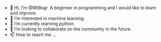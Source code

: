 - 👋 Hi, I’m @RKBsgr. A beginner in programming and I would like to learn and improve.
- 👀 I’m interested in machine learning.
- 🌱 I’m currently learning python.
- 💞️ I’m looking to collaborate on the community in the future
- 📫 How to reach me ...

<!---
RKBsgr/RKBsgr is a ✨ special ✨ repository because its `README.md` (this file) appears on your GitHub profile.
You can click the Preview link to take a look at your changes.
--->
